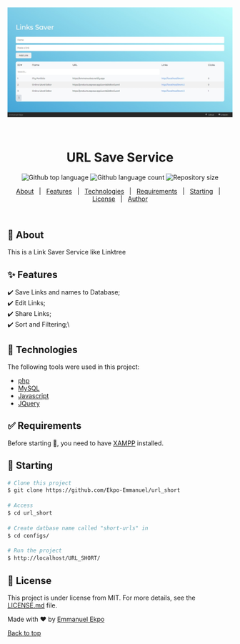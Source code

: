 <div align="center" id="top"> 
  <img src="./configs/show.jpeg" witdh="300px" alt="URL_SHORT" />

  &#xa0;

  <!-- <a href="https://url_short.netlify.app">Demo</a> -->
</div>

<h1 align="center">URL Save Service</h1>

<p align="center">
  <img alt="Github top language" src="https://img.shields.io/github/languages/top/Ekpo-Emmanuel/blog-project?color=56BEB8">

  <img alt="Github language count" src="https://img.shields.io/github/languages/count/Ekpo-Emmanuel/blog-project?color=56BEB8">

  <img alt="Repository size" src="https://img.shields.io/github/repo-size/Ekpo-Emmanuel/blog-project?color=56BEB8">
</p>

<!-- Status -->

<!-- <h4 align="center"> 
	🚧  URL_SHORT 🚀 Under construction...  🚧
</h4> 

<hr> -->

<p align="center">
  <a href="#dart-about">About</a> &#xa0; | &#xa0; 
  <a href="#sparkles-features">Features</a> &#xa0; | &#xa0;
  <a href="#rocket-technologies">Technologies</a> &#xa0; | &#xa0;
  <a href="#white_check_mark-requirements">Requirements</a> &#xa0; | &#xa0;
  <a href="#checkered_flag-starting">Starting</a> &#xa0; | &#xa0;
  <a href="#memo-license">License</a> &#xa0; | &#xa0;
  <a href="https://github.com/Ekpo-Emmanuel" target="_blank">Author</a>
</p>

<br>

## :dart: About ##

This is a Link Saver Service like Linktree

## :sparkles: Features ##

:heavy_check_mark: Save Links and names to Database;\
:heavy_check_mark: Edit Links;\
:heavy_check_mark: Share Links;\
:heavy_check_mark: Sort and Filtering;\


## :rocket: Technologies ##

The following tools were used in this project:

- [php](https://expo.io/)
- [MySQL](https://nodejs.org/en/)
- [Javascript](https://pt-br.reactjs.org/)
- [JQuery](https://reactnative.dev/)


## :white_check_mark: Requirements ##

Before starting :checkered_flag:, you need to have [XAMPP](https://www.apachefriends.org/download.html) installed.

## :checkered_flag: Starting ##

```bash
# Clone this project
$ git clone https://github.com/Ekpo-Emmanuel/url_short

# Access
$ cd url_short

# Create datbase name called "short-urls" in 
$ cd configs/

# Run the project
$ http://localhost/URL_SHORT/

```
## :memo: License ##

This project is under license from MIT. For more details, see the [LICENSE.md](LICENSE.md) file.

Made with :heart: by <a href="https://github.com/Ekpo-Emmanuel" target="_blank">Emmanuel Ekpo</a>


<a href="#top">Back to top</a>
